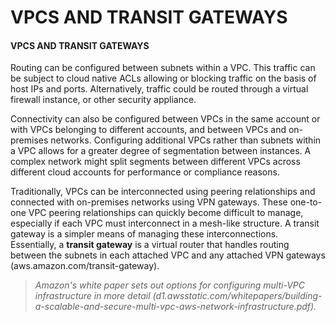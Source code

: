 # VPCS AND TRANSIT GATEWAYS

#### VPCS AND TRANSIT GATEWAYS

Routing can be configured between subnets within a VPC. This traffic can be subject to cloud native ACLs allowing or blocking traffic on the basis of host IPs and ports. Alternatively, traffic could be routed through a virtual firewall instance, or other security appliance.

Connectivity can also be configured between VPCs in the same account or with VPCs belonging to different accounts, and between VPCs and on-premises networks. Configuring additional VPCs rather than subnets within a VPC allows for a greater degree of segmentation between instances. A complex network might split segments between different VPCs across different cloud accounts for performance or compliance reasons.

Traditionally, VPCs can be interconnected using peering relationships and connected with on-premises networks using VPN gateways. These one-to-one VPC peering relationships can quickly become difficult to manage, especially if each VPC must interconnect in a mesh-like structure. A transit gateway is a simpler means of managing these interconnections. Essentially, a **transit gateway** is a virtual router that handles routing between the subnets in each attached VPC and any attached VPN gateways (aws.amazon.com/transit-gateway).

> _Amazon's white paper sets out options for configuring multi-VPC infrastructure in more detail (d1.awsstatic.com/whitepapers/building-a-scalable-and-secure-multi-vpc-aws-network-infrastructure.pdf)._